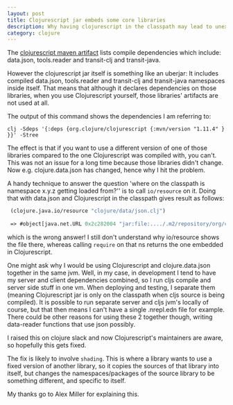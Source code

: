```yaml
---
layout: post
title: Clojurescript jar embeds some core libraries
description: Why having clojurescript in the classpath may lead to unexpected behaviour
category: clojure
---
```


The [clojurescript maven artifact](https://mvnrepository.com/artifact/org.clojure/clojurescript/1.11.4) 
lists compile dependencies which include: data.json, tools.reader and transit-clj and transit-java. 

However the clojurescript jar itself is something like an uberjar: It includes compiled data.json, tools.reader and transit-clj and transit-java
namespaces inside itself. That means that although it declares dependencies on those libraries, when you
use Clojurescript yourself, those libraries' artifacts are not used at all. 

The output of this command shows the dependencies I am referring to:

```
clj -Sdeps '{:deps {org.clojure/clojurescript {:mvn/version "1.11.4" } }}' -Stree
``` 

The effect is that if you want to use a different version of one of those libraries 
compared to the one Clojurescript was compiled with, you can't. This was not an issue
for a long time because those libraries didn't change. Now e.g. clojure.data.json has
changed, hence why I hit the problem. 

A handy technique to answer the question 'where on the classpath is namespace x.y.z getting loaded 
from?'' is to call `io/resource` on it. Doing that with data.json and Clojurescript in the classpath 
gives result as follows: 

```clojure 
 (clojure.java.io/resource "clojure/data/json.clj")
 
 => #object[java.net.URL 0x2c282004 "jar:file:..../.m2/repository/org/clojure/data.json/2.4.0/data.json-2.4.0.jar!/clojure/data/json.clj"]
```

which is the wrong answer! I still don't understand why io/resource shows the file there, whereas calling `require`
on that ns returns the one embedded in Clojurescript.

One might ask why I would be using Clojurescript and clojure.data.json together in the same jvm. 
Well, in my case, in development I tend to have my server and client dependencies combined, so 
I run cljs compile and server side stuff in one vm. When deploying and testing, I separate them 
(meaning Clojurescript jar is only on the classpath when cljs source is being compiled). It is possible to run separate server and cljs jvm's 
locally of course, but that then means I can't have a single .nrepl.edn file for example. There could be 
other reasons for using these 2 together though, writing data-reader functions that use json possibly.  

I raised this on clojure slack and now Clojurescript's maintainers are aware, so hopefully
this gets fixed. 

The fix is likely to involve `shading`. This is where a library wants to use a fixed version 
of another library, so it copies the sources of that library into itself, but changes 
the namespaces/packages of the source library to be something different, and specific to itself.

My thanks go to Alex Miller for explaining this.  
 